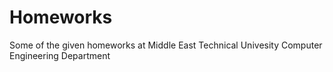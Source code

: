 # Homeworks

Some of the given homeworks at Middle East Technical Univesity Computer Engineering Department

